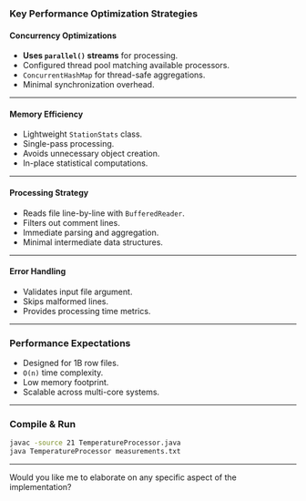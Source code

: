 ### Key Performance Optimization Strategies

#### Concurrency Optimizations

- **Uses `parallel()` streams** for processing.
- Configured thread pool matching available processors.
- `ConcurrentHashMap` for thread-safe aggregations.
- Minimal synchronization overhead.

---

#### Memory Efficiency

- Lightweight `StationStats` class.
- Single-pass processing.
- Avoids unnecessary object creation.
- In-place statistical computations.

---

#### Processing Strategy

- Reads file line-by-line with `BufferedReader`.
- Filters out comment lines.
- Immediate parsing and aggregation.
- Minimal intermediate data structures.

---

#### Error Handling

- Validates input file argument.
- Skips malformed lines.
- Provides processing time metrics.

---

### Performance Expectations

- Designed for 1B row files.
- `O(n)` time complexity.
- Low memory footprint.
- Scalable across multi-core systems.

---

### Compile & Run

```bash
javac -source 21 TemperatureProcessor.java
java TemperatureProcessor measurements.txt
```

---

Would you like me to elaborate on any specific aspect of the implementation?
